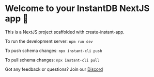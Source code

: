 # Welcome to your InstantDB NextJS app 👋

This is a NextJS project scaffolded with create-instant-app.

To run the development server:
`npm run dev`

To push schema changes:
`npx instant-cli push`

To pull schema changes:
`npx instant-cli pull`

Got any feedback or questions? Join our [Discord](https://discord.gg/hgVf9R6SBm)
